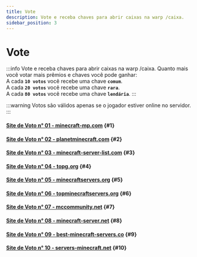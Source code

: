 ```yaml
---
title: Vote
description: Vote e receba chaves para abrir caixas na warp /caixa.
sidebar_position: 3
---
```


# Vote

:::info Vote e receba chaves para abrir caixas na warp /caixa.
Quanto mais você votar mais prêmios e chaves você pode ganhar:  
A cada **`10 votos`** você recebe uma chave **`comum`**.  
A cada **`20 votos`** você recebe uma chave **`rara`**.  
A cada **`80 votos`** você recebe uma chave **`lendária`**.
:::

:::warning Votos são válidos apenas se o jogador estiver online no servidor.
:::

#### [Site de Voto n° 01 - minecraft-mp.com](https://minecraft-mp.com/server/225174/vote) {#1}

#### [Site de Voto n° 02 - planetminecraft.com](https://www.planetminecraft.com/server/armageddon-server/vote) {#2}

#### [Site de Voto n° 03 - minecraft-server-list.com](https://minecraft-server-list.com/server/441552/vote) {#3}

#### [Site de Voto n° 04 - topg.org](https://topg.org/Minecraft/in-515193) {#4}

#### [Site de Voto n° 05 - minecraftservers.org](https://minecraftservers.org/vote/554608) {#5}

#### [Site de Voto n° 06 - topminecraftservers.org](https://topminecraftservers.org/vote/6030) {#6}

#### [Site de Voto n° 07 - mccommunity.net](https://mccommunity.net/server/127-Armageddon+Server/vote) {#7}

#### [Site de Voto n° 08 - minecraft-server.net](https://minecraft-server.net/vote/ArmaMC) {#8}

#### [Site de Voto n° 09 - best-minecraft-servers.co](https://best-minecraft-servers.co/server-armageddon-server.4190/vote) {#9}

#### [Site de Voto n° 10 - servers-minecraft.net](https://servers-minecraft.net/server-armageddon-server.1115/vote) {#10}
